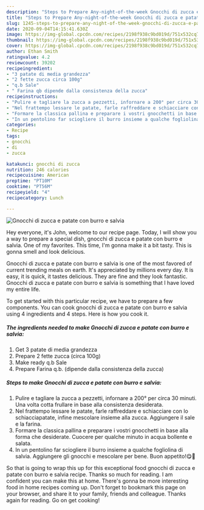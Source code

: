 ```yaml
---
description: "Steps to Prepare Any-night-of-the-week Gnocchi di zucca e patate con burro e salvia"
title: "Steps to Prepare Any-night-of-the-week Gnocchi di zucca e patate con burro e salvia"
slug: 1245-steps-to-prepare-any-night-of-the-week-gnocchi-di-zucca-e-patate-con-burro-e-salvia
date: 2020-09-04T14:15:41.630Z
image: https://img-global.cpcdn.com/recipes/2198f938c9bd019d/751x532cq70/gnocchi-di-zucca-e-patate-con-burro-e-salvia-recipe-main-photo.jpg
thumbnail: https://img-global.cpcdn.com/recipes/2198f938c9bd019d/751x532cq70/gnocchi-di-zucca-e-patate-con-burro-e-salvia-recipe-main-photo.jpg
cover: https://img-global.cpcdn.com/recipes/2198f938c9bd019d/751x532cq70/gnocchi-di-zucca-e-patate-con-burro-e-salvia-recipe-main-photo.jpg
author: Ethan Smith
ratingvalue: 4.2
reviewcount: 39202
recipeingredient:
- "3 patate di media grandezza"
- "2 fette zucca circa 100g"
- "q.b Sale"
- " Farina qb dipende dalla consistenza della zucca"
recipeinstructions:
- "Pulire e tagliare la zucca a pezzetti, infornare a 200° per circa 30 minuti. Una volta cotta frullare in base alla consistenza desiderata."
- "Nel frattempo lessare le patate, farle raffreddare e schiacciare con lo schiacciapatate, infine mescolare insieme alla zucca. Aggiungere il sale e la farina."
- "Formare la classica pallina e preparare i vostri gnocchetti in base alla forma che desiderate. Cuocere per qualche minuto in acqua bollente e salata."
- "In un pentolino far sciogliere il burro insieme a qualche fogliolina di salvia. Aggiungere gli gnocchi e mescolare per bene. Buon appetito!😋🎃"
categories:
- Recipe
tags:
- gnocchi
- di
- zucca

katakunci: gnocchi di zucca 
nutrition: 246 calories
recipecuisine: American
preptime: "PT10M"
cooktime: "PT56M"
recipeyield: "4"
recipecategory: Lunch

---
```



![Gnocchi di zucca e patate con burro e salvia](https://img-global.cpcdn.com/recipes/2198f938c9bd019d/751x532cq70/gnocchi-di-zucca-e-patate-con-burro-e-salvia-recipe-main-photo.jpg)

Hey everyone, it's John, welcome to our recipe page. Today, I will show you a way to prepare a special dish, gnocchi di zucca e patate con burro e salvia. One of my favorites. This time, I'm gonna make it a bit tasty. This is gonna smell and look delicious.



Gnocchi di zucca e patate con burro e salvia is one of the most favored of current trending meals on earth. It's appreciated by millions every day. It is easy, it is quick, it tastes delicious. They are fine and they look fantastic. Gnocchi di zucca e patate con burro e salvia is something that I have loved my entire life.


To get started with this particular recipe, we have to prepare a few components. You can cook gnocchi di zucca e patate con burro e salvia using 4 ingredients and 4 steps. Here is how you cook it.

<!--inarticleads1-->

##### The ingredients needed to make Gnocchi di zucca e patate con burro e salvia:

1. Get 3 patate di media grandezza
1. Prepare 2 fette zucca (circa 100g)
1. Make ready q.b Sale
1. Prepare  Farina q.b. (dipende dalla consistenza della zucca)




<!--inarticleads2-->

##### Steps to make Gnocchi di zucca e patate con burro e salvia:

1. Pulire e tagliare la zucca a pezzetti, infornare a 200° per circa 30 minuti. Una volta cotta frullare in base alla consistenza desiderata.
1. Nel frattempo lessare le patate, farle raffreddare e schiacciare con lo schiacciapatate, infine mescolare insieme alla zucca. Aggiungere il sale e la farina.
1. Formare la classica pallina e preparare i vostri gnocchetti in base alla forma che desiderate. Cuocere per qualche minuto in acqua bollente e salata.
1. In un pentolino far sciogliere il burro insieme a qualche fogliolina di salvia. Aggiungere gli gnocchi e mescolare per bene. Buon appetito!😋🎃




So that is going to wrap this up for this exceptional food gnocchi di zucca e patate con burro e salvia recipe. Thanks so much for reading. I am confident you can make this at home. There's gonna be more interesting food in home recipes coming up. Don't forget to bookmark this page on your browser, and share it to your family, friends and colleague. Thanks again for reading. Go on get cooking!
